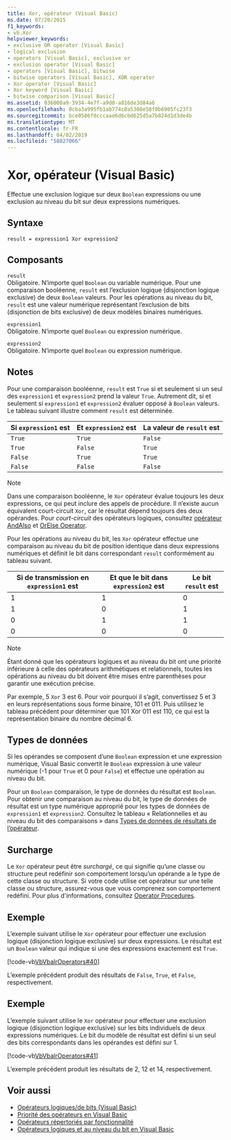 ```yaml
---
title: Xor, opérateur (Visual Basic)
ms.date: 07/20/2015
f1_keywords:
- vb.Xor
helpviewer_keywords:
- exclusive OR operator [Visual Basic]
- logical exclusion
- operators [Visual Basic], exclusive or
- exclusion operator [Visual Basic]
- operators [Visual Basic], bitwise
- bitwise operators [Visual Basic], XOR operator
- Xor operator [Visual Basic]
- Xor keyword [Visual Basic]
- bitwise comparison [Visual Basic]
ms.assetid: 036000a9-3934-4e7f-a9d0-a816de3d84a6
ms.openlocfilehash: 0cba3a995fb1ab774c8a5308e58f0b6905fc23f3
ms.sourcegitcommit: bce0586f0cccaae6d6cbd625d5a7b824d1d3de4b
ms.translationtype: MT
ms.contentlocale: fr-FR
ms.lasthandoff: 04/02/2019
ms.locfileid: "58827066"
---
```

# <a name="xor-operator-visual-basic"></a>Xor, opérateur (Visual Basic)
Effectue une exclusion logique sur deux `Boolean` expressions ou une exclusion au niveau du bit sur deux expressions numériques.  
  
## <a name="syntax"></a>Syntaxe  
  
```  
result = expression1 Xor expression2  
```  
  
## <a name="parts"></a>Composants  
 `result`  
 Obligatoire. N’importe quel `Boolean` ou variable numérique. Pour une comparaison booléenne, `result` est l’exclusion logique (disjonction logique exclusive) de deux `Boolean` valeurs. Pour les opérations au niveau du bit, `result` est une valeur numérique représentant l’exclusion de bits (disjonction de bits exclusive) de deux modèles binaires numériques.  
  
 `expression1`  
 Obligatoire. N’importe quel `Boolean` ou expression numérique.  
  
 `expression2`  
 Obligatoire. N’importe quel `Boolean` ou expression numérique.  
  
## <a name="remarks"></a>Notes  
 Pour une comparaison booléenne, `result` est `True` si et seulement si un seul des `expression1` et `expression2` prend la valeur `True`. Autrement dit, si et seulement si `expression1` et `expression2` évaluer opposé à `Boolean` valeurs. Le tableau suivant illustre comment `result` est déterminée.  
  
|Si `expression1` est|Et `expression2` est|La valeur de `result` est|  
|-------------------------|--------------------------|------------------------------|  
|`True`|`True`|`False`|  
|`True`|`False`|`True`|  
|`False`|`True`|`True`|  
|`False`|`False`|`False`|  
  
> [!NOTE]
>  Dans une comparaison booléenne, le `Xor` opérateur évalue toujours les deux expressions, ce qui peut inclure des appels de procédure. Il n’existe aucun équivalent court-circuit `Xor`, car le résultat dépend toujours des deux opérandes. Pour *court-circuit* des opérateurs logiques, consultez [opérateur AndAlso](../../../visual-basic/language-reference/operators/andalso-operator.md) et [OrElse Operator](../../../visual-basic/language-reference/operators/orelse-operator.md).  
  
 Pour les opérations au niveau du bit, les `Xor` opérateur effectue une comparaison au niveau du bit de position identique dans deux expressions numériques et définit le bit dans correspondant `result` conformément au tableau suivant.  
  
|Si de transmission en `expression1` est|Et que le bit dans `expression2` est|Le bit `result` est|  
|--------------------------------|---------------------------------|----------------------------|  
|1|1|0|  
|1|0|1|  
|0|1|1|  
|0|0|0|  
  
> [!NOTE]
>  Étant donné que les opérateurs logiques et au niveau du bit ont une priorité inférieure à celle des opérateurs arithmétiques et relationnels, toutes les opérations au niveau du bit doivent être mises entre parenthèses pour garantir une exécution précise.  
  
 Par exemple, 5 `Xor` 3 est 6. Pour voir pourquoi il s’agit, convertissez 5 et 3 en leurs représentations sous forme binaire, 101 et 011. Puis utilisez le tableau précédent pour déterminer que 101 Xor 011 est 110, ce qui est la représentation binaire du nombre décimal 6.  
  
## <a name="data-types"></a>Types de données  
 Si les opérandes se composent d’une `Boolean` expression et une expression numérique, Visual Basic convertit le `Boolean` expression à une valeur numérique (-1 pour `True` et 0 pour `False`) et effectue une opération au niveau du bit.  
  
 Pour un `Boolean` comparaison, le type de données du résultat est `Boolean`. Pour obtenir une comparaison au niveau du bit, le type de données de résultat est un type numérique approprié pour les types de données de `expression1` et `expression2`. Consultez le tableau « Relationnelles et au niveau du bit des comparaisons » dans [Types de données de résultats de l’opérateur](../../../visual-basic/language-reference/operators/data-types-of-operator-results.md).  
  
## <a name="overloading"></a>Surcharge  
 Le `Xor` opérateur peut être *surchargé*, ce qui signifie qu’une classe ou structure peut redéfinir son comportement lorsqu’un opérande a le type de cette classe ou structure. Si votre code utilise cet opérateur sur une telle classe ou structure, assurez-vous que vous comprenez son comportement redéfini. Pour plus d'informations, consultez [Operator Procedures](../../../visual-basic/programming-guide/language-features/procedures/operator-procedures.md).  
  
## <a name="example"></a>Exemple  
 L’exemple suivant utilise le `Xor` opérateur pour effectuer une exclusion logique (disjonction logique exclusive) sur deux expressions. Le résultat est un `Boolean` valeur qui indique si une des expressions exactement est `True`.  
  
 [!code-vb[VbVbalrOperators#40](~/samples/snippets/visualbasic/VS_Snippets_VBCSharp/VbVbalrOperators/VB/Class1.vb#40)]  
  
 L’exemple précédent produit des résultats de `False`, `True`, et `False`, respectivement.  
  
## <a name="example"></a>Exemple  
 L’exemple suivant utilise le `Xor` opérateur pour effectuer une exclusion logique (disjonction logique exclusive) sur les bits individuels de deux expressions numériques. Le bit du modèle de résultat est défini si un seul des bits correspondants dans les opérandes est défini sur 1.  
  
 [!code-vb[VbVbalrOperators#41](~/samples/snippets/visualbasic/VS_Snippets_VBCSharp/VbVbalrOperators/VB/Class1.vb#41)]  
  
 L’exemple précédent produit les résultats de 2, 12 et 14, respectivement.  
  
## <a name="see-also"></a>Voir aussi

- [Opérateurs logiques/de bits (Visual Basic)](../../../visual-basic/language-reference/operators/logical-bitwise-operators.md)
- [Priorité des opérateurs en Visual Basic](../../../visual-basic/language-reference/operators/operator-precedence.md)
- [Opérateurs répertoriés par fonctionnalité](../../../visual-basic/language-reference/operators/operators-listed-by-functionality.md)
- [Opérateurs logiques et au niveau du bit en Visual Basic](../../../visual-basic/programming-guide/language-features/operators-and-expressions/logical-and-bitwise-operators.md)
